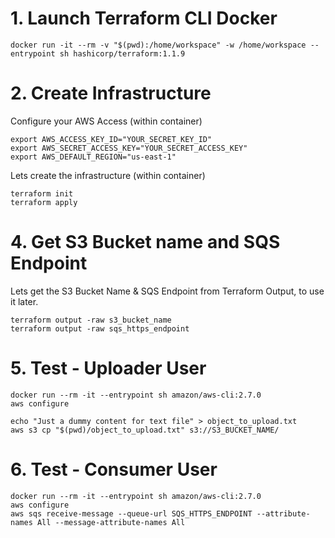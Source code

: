 # 1. Launch Terraform CLI Docker

	docker run -it --rm -v "$(pwd):/home/workspace" -w /home/workspace --entrypoint sh hashicorp/terraform:1.1.9

# 2. Create Infrastructure

Configure your AWS Access (within container)

	export AWS_ACCESS_KEY_ID="YOUR_SECRET_KEY_ID"
	export AWS_SECRET_ACCESS_KEY="YOUR_SECRET_ACCESS_KEY"
	export AWS_DEFAULT_REGION="us-east-1"
	
Lets create the infrastructure (within container)

	terraform init
	terraform apply

# 4. Get S3 Bucket name and SQS Endpoint

Lets get the S3 Bucket Name & SQS Endpoint from Terraform Output, to use it later.

	terraform output -raw s3_bucket_name 
	terraform output -raw sqs_https_endpoint

# 5. Test - Uploader User

	docker run --rm -it --entrypoint sh amazon/aws-cli:2.7.0
	aws configure

	echo "Just a dummy content for text file" > object_to_upload.txt
	aws s3 cp "$(pwd)/object_to_upload.txt" s3://S3_BUCKET_NAME/

# 6. Test - Consumer User

	docker run --rm -it --entrypoint sh amazon/aws-cli:2.7.0
	aws configure
	aws sqs receive-message --queue-url SQS_HTTPS_ENDPOINT --attribute-names All --message-attribute-names All